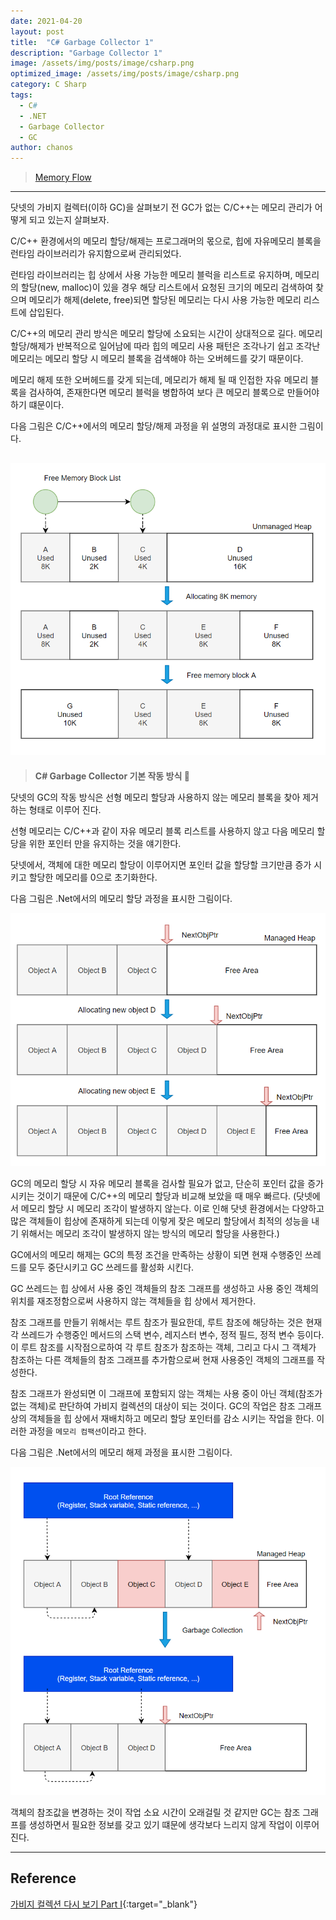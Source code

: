 ```yaml
---
date: 2021-04-20
layout: post
title:  "C# Garbage Collector 1"
description: "Garbage Collector 1"
image: /assets/img/posts/image/csharp.png
optimized_image: /assets/img/posts/image/csharp.png
category: C Sharp
tags:
  - C#
  - .NET
  - Garbage Collector
  - GC
author: chanos
---
```

>[Memory Flow](https://github.com/chanos-dev/chanos-dev.github.io/tree/master/document/2021-04-20/gc1.drawio)

---

닷넷의 가비지 컬렉터(이하 GC)을 살펴보기 전 GC가 없는 C/C++는 메모리 관리가 어떻게 되고 있는지 살펴보자.

C/C++ 환경에서의 메모리 할당/해제는 프로그래머의 몫으로, 힙에 자유메모리 블록을 런타임 라이브러리가 유지함으로써 관리되었다.

런타임 라이브러리는 힙 상에서 사용 가능한 메모리 블럭을 리스트로 유지하며, 메모리의 할당(new, malloc)이 있을 경우 해당 리스트에서 요청된 크기의 메모리 검색하여 찾으며 메모리가 해제(delete, free)되면 할당된 메모리는 다시 사용 가능한 메모리 리스트에 삽입된다.

C/C++의 메모리 관리 방식은 메모리 할당에 소요되는 시간이 상대적으로 길다. 메모리 할당/해제가 반복적으로 일어남에 따라 힙의 메모리 사용 패턴은 조각나기 쉽고 조각난 메모리는 메모리 할당 시 메모리 블록을 검색해야 하는 오버헤드를 갖기 때문이다.

메모리 해제 또한 오버헤드를 갖게 되는데, 메모리가 해제 될 때 인접한 자유 메모리 블록을 검사하여, 존재한다면 메모리 블럭을 병합하여 보다 큰 메모리 블록으로 만들어야하기 떄문이다.

다음 그림은 C/C++에서의 메모리 할당/해제 과정을 위 설명의 과정대로 표시한 그림이다.

![gc1](/assets/img/posts/2021-04-20/gc1.png)
---

> <b> C# Garbage Collector 기본 작동 방식 </b> 🚙

닷넷의 GC의 작동 방식은 선형 메모리 할당과 사용하지 않는 메모리 블록을 찾아 제거하는 형태로 이루어 진다.

선형 메모리는 C/C++과 같이 자유 메모리 블록 리스트를 사용하지 않고 다음 메모리 할당을 위한 포인터 만을 유지하는 것을 얘기한다.

닷넷에서, 객체에 대한 메모리 할당이 이루어지면 포인터 값을 할당할 크기만큼 증가 시키고 할당한 메모리를 0으로 초기화한다.

다음 그림은 .Net에서의 메모리 할당 과정을 표시한 그림이다.

![gc2](/assets/img/posts/2021-04-20/gc2.png)

GC의 메모리 할당 시 자유 메모리 블록을 검사할 필요가 없고, 단순히 포인터 값을 증가 시키는 것이기 때문에 C/C++의 메모리 할당과 비교해 보았을 때 매우 빠르다. (닷넷에서 메모리 할당 시 메모리 조각이 발생하지 않는다. 이로 인해 닷넷 환경에서는 다양하고 많은 객체들이 힙상에 존재하게 되는데 이렇게 잦은 메모리 할당에서 최적의 성능을 내기 위해서는 메모리 조각이 발생하지 않는 방식의 메모리 할당을 사용한다.)

GC에서의 메모리 해제는 GC의 특정 조건을 만족하는 상황이 되면 현재 수행중인 쓰레드를 모두 중단시키고 GC 쓰레드를 활성화 시킨다.

GC 쓰레드는 힙 상에서 사용 중인 객체들의 참조 그래프를 생성하고 사용 중인 객체의 위치를 재조정함으로써 사용하지 않는 객체들을 힙 상에서 제거한다.

참조 그래프를 만들기 위해서는 루트 참조가 필요한데, 루트 참조에 해당하는 것은 현재 각 쓰레드가 수행중인 메서드의 스택 변수, 레지스터 변수, 정적 필드, 정적 변수 등이다. 이 루트 참조를 시작점으로하여 각 루트 참조가 참조하는 객체, 그리고 다시 그 객체가 참조하는 다른 객체들의 참조 그래프를 추가함으로써 현재 사용중인 객체의 그래프를 작성한다.

참조 그래프가 완성되면 이 그래프에 포함되지 않는 객체는 사용 중이 아닌 객체(참조가 없는 객체)로 판단하여 가비지 컬렉션의 대상이 되는 것이다. GC의 작업은 참조 그래프상의 객체들을 힙 상에서 재배치하고 메모리 할당 포인터를 감소 시키는 작업을 한다. 이러한 과정을 `메모리 컴팩션`이라고 한다.

다음 그림은 .Net에서의 메모리 해제 과정을 표시한 그림이다.

![gc3](/assets/img/posts/2021-04-20/gc3.png)


객체의 참조값을 변경하는 것이 작업 소요 시간이 오래걸릴 것 같지만 GC는 참조 그래프를 생성하면서 필요한 정보를 갖고 있기 떄문에 생각보다 느리지 않게 작업이 이루어 진다.

---

## Reference

[가비지 컬렉션 다시 보기 Part I](http://www.simpleisbest.net/post/2011/04/01/Review-NET-Garbage-Collection.aspx){:target="_blank"}